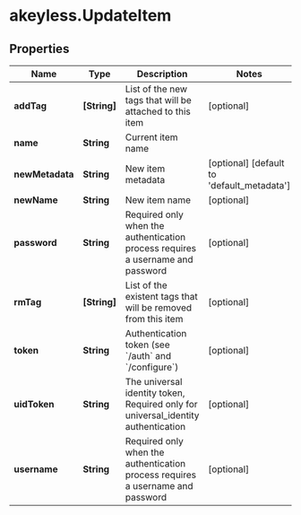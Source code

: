 # akeyless.UpdateItem

## Properties

Name | Type | Description | Notes
------------ | ------------- | ------------- | -------------
**addTag** | **[String]** | List of the new tags that will be attached to this item | [optional] 
**name** | **String** | Current item name | 
**newMetadata** | **String** | New item metadata | [optional] [default to &#39;default_metadata&#39;]
**newName** | **String** | New item name | [optional] 
**password** | **String** | Required only when the authentication process requires a username and password | [optional] 
**rmTag** | **[String]** | List of the existent tags that will be removed from this item | [optional] 
**token** | **String** | Authentication token (see &#x60;/auth&#x60; and &#x60;/configure&#x60;) | [optional] 
**uidToken** | **String** | The universal identity token, Required only for universal_identity authentication | [optional] 
**username** | **String** | Required only when the authentication process requires a username and password | [optional] 


